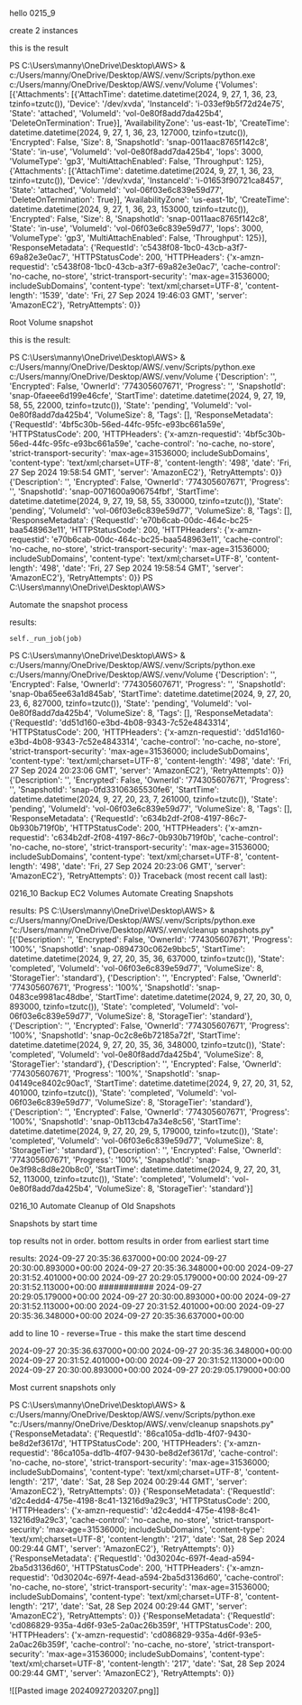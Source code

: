 hello
0215_9

create 2 instances

this is the result

PS C:\Users\manny\OneDrive\Desktop\AWS> & c:/Users/manny/OneDrive/Desktop/AWS/.venv/Scripts/python.exe c:/Users/manny/OneDrive/Desktop/AWS/.venv/Volume
{'Volumes': [{'Attachments': [{'AttachTime': datetime.datetime(2024, 9, 27, 1, 36, 23, tzinfo=tzutc()), 'Device': '/dev/xvda', 'InstanceId': 'i-033ef9b5f72d24e75', 'State': 'attached', 'VolumeId': 'vol-0e80f8add7da425b4', 'DeleteOnTermination': True}], 'AvailabilityZone': 'us-east-1b', 'CreateTime': datetime.datetime(2024, 9, 27, 1, 36, 23, 127000, tzinfo=tzutc()), 'Encrypted': False, 'Size': 8, 'SnapshotId': 'snap-0011aac8765f142c8', 'State': 'in-use', 'VolumeId': 'vol-0e80f8add7da425b4', 'Iops': 3000, 'VolumeType': 'gp3', 'MultiAttachEnabled': False, 'Throughput': 125}, {'Attachments': [{'AttachTime': datetime.datetime(2024, 9, 27, 1, 36, 23, tzinfo=tzutc()), 'Device': '/dev/xvda', 'InstanceId': 'i-01653f90721ca8457', 'State': 'attached', 'VolumeId': 'vol-06f03e6c839e59d77', 'DeleteOnTermination': True}], 'AvailabilityZone': 'us-east-1b', 'CreateTime': datetime.datetime(2024, 9, 27, 1, 36, 23, 153000, tzinfo=tzutc()), 'Encrypted': False, 'Size': 8, 'SnapshotId': 'snap-0011aac8765f142c8', 'State': 'in-use', 'VolumeId': 'vol-06f03e6c839e59d77', 'Iops': 3000, 'VolumeType': 'gp3', 'MultiAttachEnabled': False, 'Throughput': 125}], 'ResponseMetadata': {'RequestId': 'c5438f08-1bc0-43cb-a3f7-69a82e3e0ac7', 'HTTPStatusCode': 200, 'HTTPHeaders': {'x-amzn-requestid': 'c5438f08-1bc0-43cb-a3f7-69a82e3e0ac7', 'cache-control': 'no-cache, no-store', 'strict-transport-security': 'max-age=31536000; includeSubDomains', 'content-type': 'text/xml;charset=UTF-8', 'content-length': '1539', 'date': 'Fri, 27 Sep 2024 19:46:03 GMT', 'server': 'AmazonEC2'}, 'RetryAttempts': 0}}

Root Volume snapshot

this is the result:

PS C:\Users\manny\OneDrive\Desktop\AWS> & c:/Users/manny/OneDrive/Desktop/AWS/.venv/Scripts/python.exe c:/Users/manny/OneDrive/Desktop/AWS/.venv/Volume
{'Description': '', 'Encrypted': False, 'OwnerId': '774305607671', 'Progress': '', 'SnapshotId': 'snap-0faeee6d199e46cfe', 'StartTime': datetime.datetime(2024, 9, 27, 19, 58, 55, 22000, tzinfo=tzutc()), 'State': 'pending', 'VolumeId': 'vol-0e80f8add7da425b4', 'VolumeSize': 8, 'Tags': [], 'ResponseMetadata': {'RequestId': '4bf5c30b-56ed-44fc-95fc-e93bc661a59e', 'HTTPStatusCode': 200, 'HTTPHeaders': {'x-amzn-requestid': '4bf5c30b-56ed-44fc-95fc-e93bc661a59e', 'cache-control': 'no-cache, no-store', 'strict-transport-security': 'max-age=31536000; includeSubDomains', 'content-type': 'text/xml;charset=UTF-8', 'content-length': '498', 'date': 'Fri, 27 Sep 2024 19:58:54 GMT', 'server': 'AmazonEC2'}, 'RetryAttempts': 0}}
{'Description': '', 'Encrypted': False, 'OwnerId': '774305607671', 'Progress': '', 'SnapshotId': 'snap-0071600a906754fbf', 'StartTime': datetime.datetime(2024, 9, 27, 19, 58, 55, 330000, tzinfo=tzutc()), 'State': 'pending', 'VolumeId': 'vol-06f03e6c839e59d77', 'VolumeSize': 8, 'Tags': [], 'ResponseMetadata': {'RequestId': 'e70b6cab-00dc-464c-bc25-baa548963e11', 'HTTPStatusCode': 200, 'HTTPHeaders': {'x-amzn-requestid': 'e70b6cab-00dc-464c-bc25-baa548963e11', 'cache-control': 'no-cache, no-store', 'strict-transport-security': 'max-age=31536000; includeSubDomains', 'content-type': 'text/xml;charset=UTF-8', 'content-length': '498', 'date': 'Fri, 27 Sep 2024 19:58:54 GMT', 'server': 'AmazonEC2'}, 'RetryAttempts': 0}}
PS C:\Users\manny\OneDrive\Desktop\AWS>


Automate the snapshot process

results:


    self._run_job(job)
PS C:\Users\manny\OneDrive\Desktop\AWS> & c:/Users/manny/OneDrive/Desktop/AWS/.venv/Scripts/python.exe c:/Users/manny/OneDrive/Desktop/AWS/.venv/Volume
{'Description': '', 'Encrypted': False, 'OwnerId': '774305607671', 'Progress': '', 'SnapshotId': 'snap-0ba65ee63a1d845ab', 'StartTime': datetime.datetime(2024, 9, 27, 20, 23, 6, 827000, tzinfo=tzutc()), 'State': 'pending', 'VolumeId': 'vol-0e80f8add7da425b4', 'VolumeSize': 8, 'Tags': [], 'ResponseMetadata': {'RequestId': 'dd51d160-e3bd-4b08-9343-7c52e4843314', 'HTTPStatusCode': 200, 'HTTPHeaders': {'x-amzn-requestid': 'dd51d160-e3bd-4b08-9343-7c52e4843314', 'cache-control': 'no-cache, no-store', 'strict-transport-security': 'max-age=31536000; includeSubDomains', 'content-type': 'text/xml;charset=UTF-8', 'content-length': '498', 'date': 'Fri, 27 Sep 2024 20:23:06 GMT', 'server': 'AmazonEC2'}, 'RetryAttempts': 0}}
{'Description': '', 'Encrypted': False, 'OwnerId': '774305607671', 'Progress': '', 'SnapshotId': 'snap-0fd33106365530fe6', 'StartTime': datetime.datetime(2024, 9, 27, 20, 23, 7, 261000, tzinfo=tzutc()), 'State': 'pending', 'VolumeId': 'vol-06f03e6c839e59d77', 'VolumeSize': 8, 'Tags': [], 'ResponseMetadata': {'RequestId': 'c634b2df-2f08-4197-86c7-0b930b719f0b', 'HTTPStatusCode': 200, 'HTTPHeaders': {'x-amzn-requestid': 'c634b2df-2f08-4197-86c7-0b930b719f0b', 'cache-control': 'no-cache, no-store', 'strict-transport-security': 'max-age=31536000; includeSubDomains', 'content-type': 'text/xml;charset=UTF-8', 'content-length': '498', 'date': 'Fri, 27 Sep 2024 20:23:06 GMT', 'server': 'AmazonEC2'}, 'RetryAttempts': 0}}
Traceback (most recent call last):






0216_10 Backup EC2 Volumes Automate Creating Snapshots

results: PS C:\Users\manny\OneDrive\Desktop\AWS> & c:/Users/manny/OneDrive/Desktop/AWS/.venv/Scripts/python.exe "c:/Users/manny/OneDrive/Desktop/AWS/.venv/cleanup snapshots.py"
[{'Description': '', 'Encrypted': False, 'OwnerId': '774305607671', 'Progress': '100%', 'SnapshotId': 'snap-0894730c062e9bbc5', 'StartTime': datetime.datetime(2024, 9, 27, 20, 35, 36, 637000, tzinfo=tzutc()), 'State': 'completed', 'VolumeId': 'vol-06f03e6c839e59d77', 'VolumeSize': 8, 'StorageTier': 'standard'}, {'Description': '', 'Encrypted': False, 'OwnerId': '774305607671', 'Progress': '100%', 'SnapshotId': 'snap-0483ce9981ac48dbe', 'StartTime': datetime.datetime(2024, 9, 27, 20, 30, 0, 893000, tzinfo=tzutc()), 'State': 'completed', 'VolumeId': 'vol-06f03e6c839e59d77', 'VolumeSize': 8, 'StorageTier': 'standard'}, {'Description': '', 'Encrypted': False, 'OwnerId': '774305607671', 'Progress': '100%', 'SnapshotId': 'snap-0c2c8e6b72185a72f', 'StartTime': datetime.datetime(2024, 9, 27, 20, 35, 36, 348000, tzinfo=tzutc()), 'State': 'completed', 'VolumeId': 'vol-0e80f8add7da425b4', 'VolumeSize': 8, 'StorageTier': 'standard'}, {'Description': '', 'Encrypted': False, 'OwnerId': '774305607671', 'Progress': '100%', 'SnapshotId': 'snap-04149ce8402c90ac1', 'StartTime': datetime.datetime(2024, 9, 27, 20, 31, 52, 401000, tzinfo=tzutc()), 'State': 'completed', 'VolumeId': 'vol-06f03e6c839e59d77', 'VolumeSize': 8, 'StorageTier': 'standard'}, {'Description': '', 'Encrypted': False, 'OwnerId': '774305607671', 'Progress': '100%', 'SnapshotId': 'snap-0b113cb47a34e8c56', 'StartTime': datetime.datetime(2024, 9, 27, 20, 29, 5, 179000, tzinfo=tzutc()), 'State': 'completed', 'VolumeId': 'vol-06f03e6c839e59d77', 'VolumeSize': 8, 'StorageTier': 'standard'}, {'Description': '', 'Encrypted': False, 'OwnerId': '774305607671', 'Progress': '100%', 'SnapshotId': 'snap-0e3f98c8d8e20b8c0', 'StartTime': datetime.datetime(2024, 9, 27, 20, 31, 52, 113000, tzinfo=tzutc()), 'State': 'completed', 'VolumeId': 'vol-0e80f8add7da425b4', 'VolumeSize': 8, 'StorageTier': 'standard'}]


0216_10 Automate Cleanup of Old Snapshots

Snapshots by start time

top results not in order. bottom results in order from earliest start time

results:
2024-09-27 20:35:36.637000+00:00
2024-09-27 20:30:00.893000+00:00
2024-09-27 20:35:36.348000+00:00
2024-09-27 20:31:52.401000+00:00
2024-09-27 20:29:05.179000+00:00
2024-09-27 20:31:52.113000+00:00
###########
2024-09-27 20:29:05.179000+00:00
2024-09-27 20:30:00.893000+00:00
2024-09-27 20:31:52.113000+00:00
2024-09-27 20:31:52.401000+00:00
2024-09-27 20:35:36.348000+00:00
2024-09-27 20:35:36.637000+00:00

add to line 10 - reverse=True - this make the start time descend

2024-09-27 20:35:36.637000+00:00
2024-09-27 20:35:36.348000+00:00
2024-09-27 20:31:52.401000+00:00
2024-09-27 20:31:52.113000+00:00
2024-09-27 20:30:00.893000+00:00
2024-09-27 20:29:05.179000+00:00




Most current snapshots only


PS C:\Users\manny\OneDrive\Desktop\AWS> & c:/Users/manny/OneDrive/Desktop/AWS/.venv/Scripts/python.exe "c:/Users/manny/OneDrive/Desktop/AWS/.venv/cleanup snapshots.py"
{'ResponseMetadata': {'RequestId': '86ca105a-dd1b-4f07-9430-be8d2ef3617d', 'HTTPStatusCode': 200, 'HTTPHeaders': {'x-amzn-requestid': '86ca105a-dd1b-4f07-9430-be8d2ef3617d', 'cache-control': 'no-cache, no-store', 'strict-transport-security': 'max-age=31536000; includeSubDomains', 'content-type': 'text/xml;charset=UTF-8', 'content-length': '217', 'date': 'Sat, 28 Sep 2024 00:29:44 GMT', 'server': 'AmazonEC2'}, 'RetryAttempts': 0}}
{'ResponseMetadata': {'RequestId': 'd2c4edd4-475e-4198-8c41-13216d9a29c3', 'HTTPStatusCode': 200, 'HTTPHeaders': {'x-amzn-requestid': 'd2c4edd4-475e-4198-8c41-13216d9a29c3', 'cache-control': 'no-cache, no-store', 'strict-transport-security': 'max-age=31536000; includeSubDomains', 'content-type': 'text/xml;charset=UTF-8', 'content-length': '217', 'date': 'Sat, 28 Sep 2024 00:29:44 GMT', 'server': 'AmazonEC2'}, 'RetryAttempts': 0}}
{'ResponseMetadata': {'RequestId': '0d30204c-697f-4ead-a594-2ba5d3136d60', 'HTTPStatusCode': 200, 'HTTPHeaders': {'x-amzn-requestid': '0d30204c-697f-4ead-a594-2ba5d3136d60', 'cache-control': 'no-cache, no-store', 'strict-transport-security': 'max-age=31536000; includeSubDomains', 'content-type': 'text/xml;charset=UTF-8', 'content-length': '217', 'date': 'Sat, 28 Sep 2024 00:29:44 GMT', 'server': 'AmazonEC2'}, 'RetryAttempts': 0}}
{'ResponseMetadata': {'RequestId': 'cd086829-935a-4d6f-93e5-2a0ac26b359f', 'HTTPStatusCode': 200, 'HTTPHeaders': {'x-amzn-requestid': 'cd086829-935a-4d6f-93e5-2a0ac26b359f', 'cache-control': 'no-cache, no-store', 'strict-transport-security': 'max-age=31536000; includeSubDomains', 'content-type': 'text/xml;charset=UTF-8', 'content-length': '217', 'date': 'Sat, 28 Sep 2024 00:29:44 GMT', 'server': 'AmazonEC2'}, 'RetryAttempts': 0}}

![[Pasted image 20240927203207.png]]
